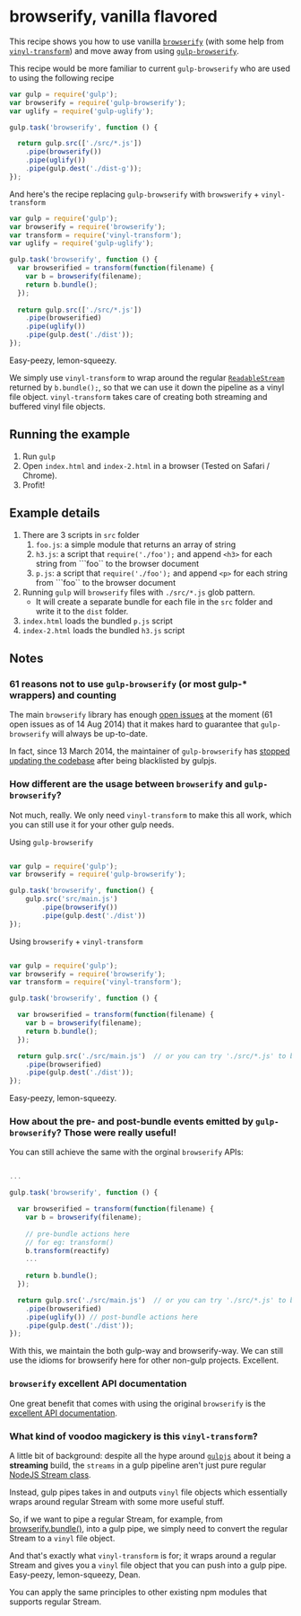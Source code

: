 # browserify, vanilla flavored

This recipe shows you how to use vanilla [```browserify```](https://github.com/substack/node-browserify) (with some help from [```vinyl-transform```](https://github.com/hughsk/vinyl-transform)) and move away from using [```gulp-browserify```](https://github.com/deepak1556/gulp-browserify).

This recipe would be more familiar to current ```gulp-browserify``` who are used to using the following recipe

```javascript
var gulp = require('gulp');
var browserify = require('gulp-browserify');
var uglify = require('gulp-uglify');

gulp.task('browserify', function () {

  return gulp.src(['./src/*.js'])
    .pipe(browserify())
    .pipe(uglify())
    .pipe(gulp.dest('./dist-g'));
});
```

And here's the recipe replacing ```gulp-browserify``` with ```browswerify``` + ```vinyl-transform```

```javascript
var gulp = require('gulp');
var browserify = require('browserify');
var transform = require('vinyl-transform');
var uglify = require('gulp-uglify');

gulp.task('browserify', function () {
  var browserified = transform(function(filename) {
    var b = browserify(filename);
    return b.bundle();
  });
  
  return gulp.src(['./src/*.js'])
    .pipe(browserified)
    .pipe(uglify())
    .pipe(gulp.dest('./dist'));
});
```
Easy-peezy, lemon-squeezy.

We simply use ```vinyl-transform``` to wrap around the regular [```ReadableStream```](http://nodejs.org/api/stream.html) 
returned by ```b.bundle();```, so that we can use it down the pipeline as a vinyl file object.
```vinyl-transform``` takes care of creating both streaming and buffered vinyl file objects.

## Running the example

1. Run ```gulp```
2. Open ```index.html``` and ```index-2.html``` in a browser (Tested on Safari / Chrome).
3. Profit!

## Example details

1. There are 3 scripts in ```src``` folder
    1. ```foo.js```: a simple module that returns an array of string
    2. ```h3.js```: a script that ```require('./foo');``` and append ```<h3>``` for each string from ```foo`` to the browser document
    3. ```p.js```: a script that ```require('./foo');``` and append ```<p>``` for each string from ```foo`` to the browser document
2. Running ```gulp``` will ```browserify``` files with ```./src/*.js``` glob pattern.
    * It will create a separate bundle for each file in the ```src``` folder and write it to the ```dist``` folder.
3. ```index.html``` loads the bundled ```p.js``` script
4. ```index-2.html``` loads the bundled ```h3.js``` script

## Notes


### 61 reasons not to use ```gulp-browserify``` (or most gulp-* wrappers) and counting

The main ```browserify``` library has enough [open issues](https://github.com/substack/node-browserify/issues) at the moment (61 open issues as of 14 Aug 2014)
that it makes hard to guarantee that ```gulp-browserify``` will always be up-to-date.

In fact, since 13 March 2014, the maintainer of ```gulp-browserify``` has [stopped updating the codebase](https://github.com/deepak1556/gulp-browserify/commits/master) after being blacklisted by gulpjs.

### How different are the usage between ```browserify``` and ```gulp-browserify```?
Not much, really. We only need ```vinyl-transform``` to make this all work, which you can still use it for your other gulp needs.

Using ```gulp-browserify```
```javascript

var gulp = require('gulp');
var browserify = require('gulp-browserify');

gulp.task('browserify', function() {
    gulp.src('src/main.js')
        .pipe(browserify())
        .pipe(gulp.dest('./dist'))
});
```

Using ```browserify``` + ```vinyl-transform```

```javascript

var gulp = require('gulp');
var browserify = require('browserify');
var transform = require('vinyl-transform');

gulp.task('browserify', function () {

  var browserified = transform(function(filename) {
    var b = browserify(filename);
    return b.bundle();
  });

  return gulp.src('./src/main.js')  // or you can try './src/*.js' to browserify every file in ./src/* as a separate bundle, it'd still work!
    .pipe(browserified)
    .pipe(gulp.dest('./dist'));
});
```

Easy-peezy, lemon-squeezy.

### How about the pre- and post-bundle events emitted by ```gulp-browserify```? Those were really useful!
You can still achieve the same with the orginal ```browserify``` APIs:

```javascript

...

gulp.task('browserify', function () {

  var browserified = transform(function(filename) {
    var b = browserify(filename);
    
    // pre-bundle actions here
    // for eg: transform()
    b.transform(reactify)
    ...
    
    return b.bundle();
  });

  return gulp.src('./src/main.js')  // or you can try './src/*.js' to browserify every file in ./src/* as a separate bundle, it'd still work!
    .pipe(browserified)
    .pipe(uglify()) // post-bundle actions here
    .pipe(gulp.dest('./dist'));
});
```

With this, we maintain the both gulp-way and browserify-way. We can still use the idioms for browserify here for other non-gulp projects. Excellent.

### ```browserify``` excellent API documentation
One great benefit that comes with using the original ```browserify``` is the [excellent API documentation](https://github.com/substack/node-browserify).


### What kind of voodoo magickery is this ```vinyl-transform```?

A little bit of background: despite all the hype around [```gulpjs```](http://gulpjs.com) about it being a **streaming** build,
the ```streams``` in a gulp pipeline aren't just pure regular [NodeJS Stream class](nodejs.org/api/stream.html).

Instead, gulp pipes takes in and outputs ```vinyl``` file objects which essentially wraps around regular Stream with some more useful stuff.

So, if we want to pipe a regular Stream, for example, from [browserify.bundle()](https://github.com/substack/node-browserify#bbundlecb), into a gulp pipe, we simply need to convert the regular Stream to a ```vinyl``` file object.

And that's exactly what ```vinyl-transform``` is for; it wraps around a regular Stream and gives you a ```vinyl``` file object
that you can push into a gulp pipe. Easy-peezy, lemon-squeezy, Dean.

You can apply the same principles to other existing npm modules that supports regular Stream.
 


